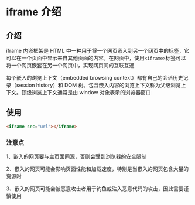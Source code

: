 # iframe 介绍

## 介绍

iframe 内嵌框架是 HTML 中一种用于将一个网页嵌入到另一个网页中的标签，它可以在一个页面中显示来自其他页面的内容。在网页中，使用`<iframe>`标签可以将一个网页嵌套在另一个网页中，实现网页间的互联互通

每个嵌入的浏览上下文（embedded browsing context）都有自己的会话历史记录（session history）和 DOM 树。包含嵌入内容的浏览上下文称为父级浏览上下文。顶级浏览上下文通常是由 window 对象表示的浏览器窗口

## 使用

```html
<iframe src="url"></iframe>
```

### 注意点

1、嵌入的网页要与主页面同源，否则会受到浏览器的安全限制

2、嵌入的网页可能会影响页面性能和加载速度，特别是当嵌入的网页包含大量的资源时

3、嵌入的网页可能会被恶意攻击者用于钓鱼或注入恶意代码的攻击，因此需要谨慎使用
